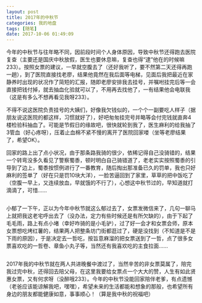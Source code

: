 ```yaml
---
layout: post
title: 2017年的中秋节
categories: 我的地盘
tags: [随笔]
date: 2017-10-06 01:49:09
---
```

今年的中秋节与往年略不同，因前段时间个人身体原因，导致中秋节还得跑去医院复查（主要还是国庆中秋放假，医生也要休息嘛，复查也得“逮”他在的时候嘛233）。按照女票的建议，一早就空腹去了（还好我听了，要不然第二天还得再跑一趟），到了医院直接找老廖，结果他竟然在我后面等电梯，见面后我把最近在家静养时出现的状况作了简短的汇报，随即老廖安排我去挂号，并嘱咐挂完后等一会直接把钱付掉，就去抽血化验就可以了，不用再去找他了，一有结果他会电联我（这是有多么不想再看见我呀233）。

不得不说这医院负责挂号的大姨们，好像我欠钱似的，一个个一副要吃人样子（据朋友说这医院的都这样，习惯就好了），好吧匆匆挂完号并略等会付完钱就直奔4楼检验科抽血了。可能是节假日的缘故吧，很快就轮到我了，医生麻利的给我抽了3管血（好心疼呀），压着止血棉不紧不慢的离开了医院回家喽（坐等老廖结果了，希望OK）。

回家的路上出了点小状况，由于那条路我骑的很少，依稀记得自己没骑错的，结果一个转弯没多久看见了警察蜀黍，顿时明白自己骑错道了，老老实实按照蜀黍的引导到了边上，蜀黍按惯例进行了一番教育，随后掏出那准备已久的罚单，我也只好麻利的签单了（好在只是罚10块大洋），一脸苦逼回到了家里，草草的把中饭吃了（空腹一早上，又连续放血，早就饿的不行了），心想这中秋节过的，早知道就打滴滴了，可惜……

<a href="https://cdn.uu126.cn/image/a/2f/fe488def6cb930fd023e3adae5f61.jpg"><img src="https://cdn.uu126.cn/image/a/2f/fe488def6cb930fd023e3adae5f61.jpg" alt="" title=""></a>

小郁了一下午，正以为今年中秋节就这么郁过去了，女票发微信来了，几句一聊马上就把我这老宅呼出去了（没办法，定力有些时候还是有所欠缺的），由于下起了毛毛雨，路上有点小堵（幸好咋骑的是小毛驴），过了好一会才和女票会师，原本女票想吃烤红薯的，结果两人把整条坊门街都逛过了，硬是没找到（不知道是不是下雨的原因），于是决定去一哲吃，按旨意麻溜的把女票送到了一哲，点了很多女票喜欢吃的一哲卷、章鱼小丸子等，当然还有我喜欢吃的主食拉面……

<a href="https://cdn.uu126.cn/image/0/5e/cbc44078b1ae7a82d204cd5144331.jpg"><img src="https://cdn.uu126.cn/image/0/5e/cbc44078b1ae7a82d204cd5144331.jpg" alt="" title=""></a>

2017年我的中秋节就在两人共进晚餐中渡过了，当然辛苦的非女票莫属了，陪完我过完中秋，还得回去陪父母，在这里我要给女票点一个大大的赞，人生有如此贤惠女票，又有何求呀（没醉哦233）。今年的中秋节没能回家陪伴老爹，有点遗憾（老爸应该能谅解我吧，嘿嘿），希望未来的生活都能和想象的那般，也希望所有身边的朋友都能健康如意，事事顺心！（算是我中秋的祝福吧）
